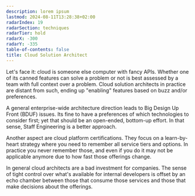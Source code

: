 ```yaml
---
description: lorem ipsum
lastmod: 2024-08-11T13:28:38+02:00
radarIndex: 19
radarSection: techniques
radarTier: hold
radarX: -300
radarY: -335
table-of-contents: false
title: Cloud Solution Architect
---
```


Let's face it: cloud is someone else computer with fancy APIs. Whether one of
its canned features can solve a problem or not is best assessed by a team with
full context over a problem. Cloud solution architects in practice are distant
from such, ending up "enabling" features based on buzz and/or preferences.

A general enterprise-wide architecture direction leads to Big Design Up Front
(BDUF) issues. Its fine to have a preferences of which technologies to consider
first; yet that should be an open-ended, bottom-up effort. In that sense, Staff
Engineering is a better approach.

Another aspect are cloud platform certifications. They focus on a learn-by-heart
strategy where you need to remember all service tiers and options. In practice
you never remember those, and even if you do it may not be applicable anymore
due to how fast those offerings change.

In general cloud architects are a bad investment for companies. The sense of
tight control over what's available for internal developers is offset by an echo
chamber between those that consume those services and those that make decisions
about the offerings.
